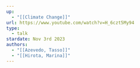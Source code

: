 ```yaml
---
up:
  - "[[Climate Change]]"
url: https://www.youtube.com/watch?v=H_6czt5My94
type:
  - talk
stardate: Nov 3rd 2023
authors:
  - "[[Azevedo, Tasso]]"
  - "[[Hirota, Marina]]"
---
```

